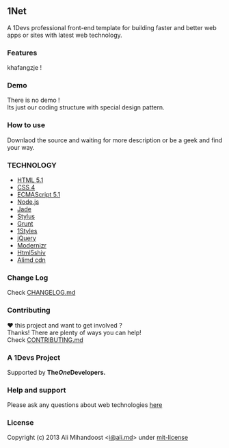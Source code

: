 [support]: http://github.com/AliMD/1Tuts/issues "http://ali.md/ask"
[changelog]: ./blob/master/CHANGELOG.md "1Net Change log"
[contribute]: ./blob/master/CONTRIBUTING.md "How to contribute"
[license]: ./blob/master/LICENSE.md "MIT License"

## 1Net
A 1Devs professional front-end template for building faster and better web apps or sites with latest web technology.  

### Features
khafangzje !

### Demo
There is no demo !  
Its just our coding structure with special design pattern.  

### How to use
Downlaod the source and waiting for more description or be a geek and find your way.  

### TECHNOLOGY
* [HTML 5.1](http://ali.md/html5)
* [CSS 4](http://ali.md/css4)
* [ECMAScript 5.1](http://ali.md/es5)
* [Node.js](http://ali.md/node.js)
* [Jade](http://ali.md/jade)
* [Stylus](http://ali.md/stylus)
* [Grunt](http://ali.md/grunt)
* [1Styles](http://ali.md/1styles)
* [jQuery](http://ali.md/jquery)
* [Modernizr](http://ali.md/modernizr)
* [Html5shiv](http://ali.md/html5shiv)
* [Alimd cdn](http://ali.md/libs)

### Change Log
Check [CHANGELOG.md][changelog]  

### Contributing
**♥** this project and want to get involved ?  
Thanks! There are plenty of ways you can help!  
Check [CONTRIBUTING.md][contribute]

### A 1Devs Project
Supported by <b>The<i>One</i>Developers.</b>

### Help and support
Please ask any questions about web technologies [here][support]

### License
Copyright (c) 2013 Ali Mihandoost &lt;i@ali.md&gt; under [mit-license][license]  